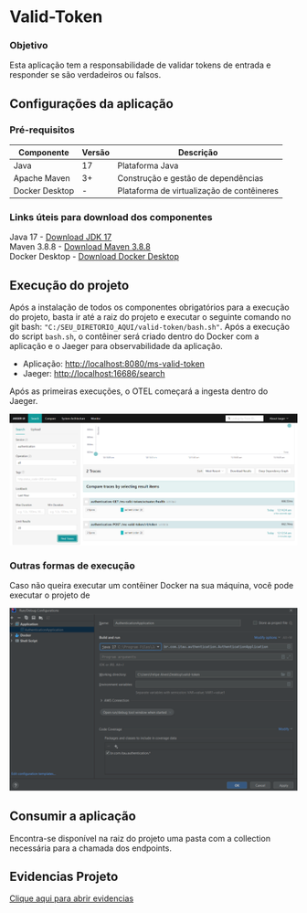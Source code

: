 # Valid-Token

### Objetivo

Esta aplicação tem a responsabilidade de validar tokens de entrada e responder se são verdadeiros ou falsos.

## Configurações da aplicação

### Pré-requisitos

| Componente        | Versão | Descrição                       |
|-------------------|--------|---------------------------------|
| Java              | 17     | Plataforma Java                 |
| Apache Maven      | 3+     | Construção e gestão de dependências |
| Docker Desktop    | -      | Plataforma de virtualização de contêineres |

### Links úteis para download dos componentes

Java 17 - [Download JDK 17](https://download.oracle.com/java/17/archive/jdk-17.0.10_windows-x64_bin.exe)  
Maven 3.8.8 - [Download Maven 3.8.8](https://maven.apache.org/download.cgi)  
Docker Desktop - [Download Docker Desktop](https://www.docker.com/products/docker-desktop/)

## Execução do projeto

Após a instalação de todos os componentes obrigatórios para a execução do projeto, basta ir até a raiz do projeto e executar o seguinte comando no git bash: `"C:/SEU_DIRETORIO_AQUI/valid-token/bash.sh"`. Após a execução do script `bash.sh`, o contêiner será criado dentro do Docker com a aplicação e o Jaeger para observabilidade da aplicação.

- Aplicação: [http://localhost:8080/ms-valid-token](http://localhost:8080/ms-valid-token)
- Jaeger: [http://localhost:16686/search](http://localhost:16686/search)

Após as primeiras execuções, o OTEL começará a ingesta dentro do Jaeger.

![img_3.png](img_3.png)

### Outras formas de execução

Caso não queira executar um contêiner Docker na sua máquina, você pode executar o projeto de

![img_4.png](img_4.png)


## Consumir a aplicação

Encontra-se disponível na raiz do projeto uma pasta com a collection necessária para a chamada dos endpoints.

## Evidencias Projeto

[Clique aqui para abrir evidencias](Evidencias%20Funcionalidade.pdf)